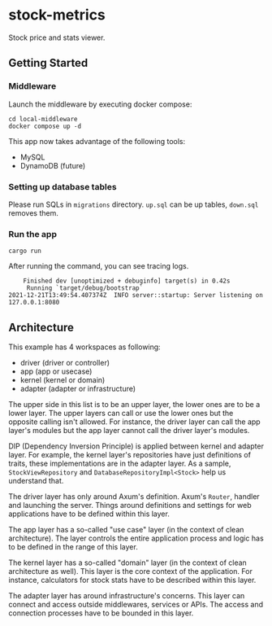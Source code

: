 # stock-metrics

Stock price and stats viewer.

## Getting Started

### Middleware

Launch the middleware by executing docker compose:

```
cd local-middleware
docker compose up -d
```

This app now takes advantage of the following tools:

- MySQL
- DynamoDB (future)

### Setting up database tables

Please run SQLs in `migrations` directory. `up.sql` can be up tables, `down.sql` removes them.

### Run the app

```
cargo run
```

After running the command, you can see tracing logs.

```
    Finished dev [unoptimized + debuginfo] target(s) in 0.42s
     Running `target/debug/bootstrap`
2021-12-21T13:49:54.407374Z  INFO server::startup: Server listening on 127.0.0.1:8080
```

## Architecture

This example has 4 workspaces as following:

- driver (driver or controller)
- app (app or usecase)
- kernel (kernel or domain)
- adapter (adapter or infrastructure)

The upper side in this list is to be an upper layer, the lower ones are to be a lower layer. The upper layers can call or use the lower ones but the opposite calling isn't allowed. For instance, the driver layer can call the app layer's modules but the app layer cannot call the driver layer's modules.

DIP (Dependency Inversion Principle) is applied between kernel and adapter layer. For example, the kernel layer's repositories have just definitions of traits, these implementations are in the adapter layer. As a sample, `StockViewRepository` and `DatabaseRepositoryImpl<Stock>` help us understand that.

The driver layer has only around Axum's definition. Axum's `Router`, handler and launching the server. Things around definitions and settings for web applications have to be defined within this layer.

The app layer has a so-called "use case" layer (in the context of clean architecture). The layer controls the entire application process and logic has to be defined in the range of this layer.

The kernel layer has a so-called "domain" layer (in the context of clean architecture as well). This layer is the core context of the application. For instance, calculators for stock stats have to be described within this layer.

The adapter layer has around infrastructure's concerns. This layer can connect and access outside middlewares, services or APIs. The access and connection processes have to be bounded in this layer.
